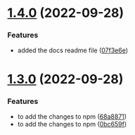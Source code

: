 # [1.4.0](https://github.com/ANKDGIRI777/mypackage/compare/v1.3.0...v1.4.0) (2022-09-28)


### Features

* added the docs readme file ([07f3e6e](https://github.com/ANKDGIRI777/mypackage/commit/07f3e6e7424c31f3b306091b0628fc5c138f65f7))

# [1.3.0](https://github.com/ANKDGIRI777/mypackage/compare/v1.2.0...v1.3.0) (2022-09-28)


### Features

* to add the changes to npm ([68a8871](https://github.com/ANKDGIRI777/mypackage/commit/68a887115f316ffda757efe86cec8a30178cd74c))
* to add the changes to npm ([0bc659f](https://github.com/ANKDGIRI777/mypackage/commit/0bc659f71c932e9200e9900c25b1363fba277be8))
